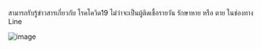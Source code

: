 สามารถรับรู้ข่าวสารเกี่ยวกับ โรคโควิด19 ไม่ว่าจะเป็นผู้ติดเชื้อรายวัน รักษาหาย หรือ ตาย ในช่องทาง Line

![image](https://user-images.githubusercontent.com/57086365/190461974-cdc5bafa-a44c-4f4a-869f-bd07a88c679e.png)
